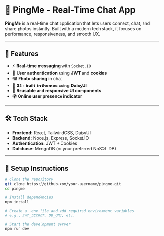 # 📨 PingMe - Real-Time Chat App

**PingMe** is a real-time chat application that lets users connect, chat, and share photos instantly. Built with a modern tech stack, it focuses on performance, responsiveness, and smooth UX.

---

## 🚀 Features

- ⚡ **Real-time messaging** with `Socket.IO`
- 🔐 **User authentication** using **JWT** and **cookies**
- 🖼️ **Photo sharing** in chat
- 🎨 **32+ built-in themes** using **DaisyUI**
- 🧠 **Reusable and responsive UI components**
- 🌍 **Online user presence indicator**

---

## 🛠️ Tech Stack

- **Frontend:** React, TailwindCSS, DaisyUI
- **Backend:** Node.js, Express, Socket.IO
- **Authentication:** JWT + Cookies
- **Database:** MongoDB (or your preferred NoSQL DB)
  

---

## 🧪 Setup Instructions

```bash
# Clone the repository
git clone https://github.com/your-username/pingme.git
cd pingme

# Install dependencies
npm install

# Create a .env file and add required environment variables
# e.g., JWT_SECRET, DB_URI, etc.

# Start the development server
npm run dev
